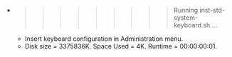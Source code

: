 * >>>>>>>>> Running inst-std-system-keyboard.sh ...
  * Insert keyboard configuration in Administration menu.
  * Disk size = 3375836K. Space Used = 4K. Runtime = 00:00:00:01.
